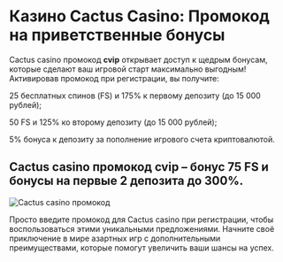 # Казино Cactus Casino: Промокод на приветственные бонусы
Cactus casino промокод **cvip** открывает доступ к щедрым бонусам, которые сделают ваш игровой старт максимально выгодным! Активировав промокод при регистрации, вы получите:

25 бесплатных спинов (FS) и 175% к первому депозиту (до 15 000 рублей);

50 FS и 125% ко второму депозиту (до 15 000 рублей);

5% бонуса к депозиту за пополнение игрового счета криптовалютой.
## Cactus casino промокод cvip – бонус 75 FS и бонусы на первые 2 депозита до 300%.

![Cactus casino промокод](https://github.com/user-attachments/assets/d706beaa-66df-4607-aee8-f351cab2e13f)

Просто введите промокод для Cactus casino при регистрации, чтобы воспользоваться этими уникальными предложениями. Начните своё приключение в мире азартных игр с дополнительными преимуществами, которые помогут увеличить ваши шансы на успех.

